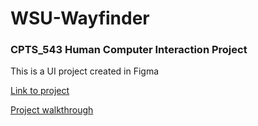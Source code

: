 # WSU-Wayfinder
### CPTS_543 Human Computer Interaction Project



This is a UI project created in Figma


[Link to project](https://www.figma.com/file/oQcr8zzOXDkLGGDDTlxOa8/Low-Fidelity-Prototype?node-id=0%3A1)

[Project walkthrough](https://www.youtube.com/watch?v=0VgQFSv_s7U)
